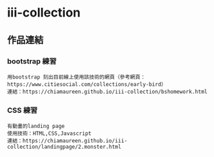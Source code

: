 # iii-collection


## 作品連結
  ### bootstrap 練習
    用bootstrap 刻出目前線上使用該技術的網頁（參考網頁：https://www.citiesocial.com/collections/early-bird）
    連結：https://chiamaureen.github.io/iii-collection/bshomework.html
  
  
  ### CSS 練習
    有動畫的landing page
    使用技術：HTML,CSS,Javascript
    連結：https://chiamaureen.github.io/iii-collection/landingpage/2.monster.html
